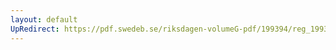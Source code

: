 ```yaml
---
layout: default
UpRedirect: https://pdf.swedeb.se/riksdagen-volumeG-pdf/199394/reg_199394/reg_199394_0448.pdf
---
```


